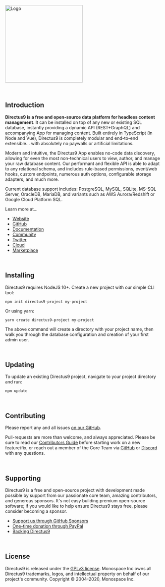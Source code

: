 <p>&nbsp;</p>

<a href="https://directus9.io" target="_blank" rel="noopener noreferrer"><img width="250" alt="Logo" src="https://user-images.githubusercontent.com/9141017/88821768-0dc99800-d191-11ea-8c66-09c55ab451a2.png"></a>

<p>&nbsp;</p>

## Introduction

**Directus9 is a free and open-source data platform for headless content management**. It can be installed on top of any
new or existing SQL database, instantly providing a dynamic API (REST+GraphQL) and accompanying App for managing
content. Built entirely in TypeScript (in Node and Vue), Directus9 is completely modular and end-to-end extensible...
with absolutely no paywalls or artificial limitations.

Modern and intuitive, the Directus9 App enables no-code data discovery, allowing for even the most non-technical users to
view, author, and manage your raw database content. Our performant and flexible API is able to adapt to any relational
schema, and includes rule-based permissions, event/web hooks, custom endpoints, numerous auth options, configurable
storage adapters, and much more.

Current database support includes: PostgreSQL, MySQL, SQLite, MS-SQL Server, OracleDB, MariaDB, and variants such as AWS
Aurora/Redshift or Google Cloud Platform SQL.

Learn more at...

- [Website](https://directus9.io/)
- [GitHub](https://github.com/directus9/directus9)
- [Documentation](https://docs.directus9.io/)
- [Community](https://directus9.chat/)
- [Twitter](https://twitter.com/directus9)
- [Cloud](https://directus9.cloud/)
- [Marketplace](https://directus9.market/)

<p>&nbsp;</p>

## Installing

Directus9 requires NodeJS 10+. Create a new project with our simple CLI tool:

```
npm init directus9-project my-project
```

Or using yarn:

```
yarn create directus9-project my-project
```

The above command will create a directory with your project name, then walk you through the database configuration and
creation of your first admin user.

<p>&nbsp;</p>

## Updating

To update an existing Directus9 project, navigate to your project directory and run:

```
npm update
```

<p>&nbsp;</p>

## Contributing

Please report any and all issues [on our GitHub](https://github.com/directus9/directus9/issues/new).

Pull-requests are more than welcome, and always appreciated. Please be sure to read our
[Contributors Guide](https://docs.directus9.io/contributing/introduction/) before starting work on a new feature/fix, or
reach out a member of the Core Team via [GitHub](https://github.com/directus9/directus9/discussions) or
[Discord](https://directus9.chat) with any questions.

<p>&nbsp;</p>

## Supporting

Directus9 is a free and open-source project with development made possible by support from our passionate core team,
amazing contributors, and generous sponsors. It's not easy building premium open-source software; if you would like to
help ensure Directus9 stays free, please consider becoming a sponsor.

- [Support us through GitHub Sponsors](https://github.com/sponsors/directus9)
- [One-time donation through PayPal](https://www.paypal.me/supportdirectus9)
- [Backing Directus9](https://docs.directus9.io/getting-started/backing-directus9/)

<p>&nbsp;</p>

## License

Directus9 is released under the [GPLv3 license](./license). Monospace Inc owns all Directus9 trademarks, logos, and
intellectual property on behalf of our project's community. Copyright © 2004-2020, Monospace Inc.
